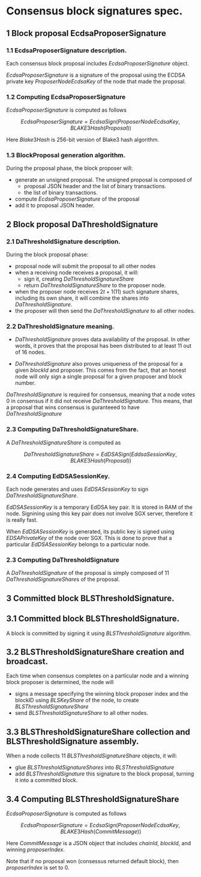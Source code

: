 
# Consensus block signatures spec.

## 1 Block proposal EcdsaProposerSignature

### 1.1 EcdsaProposerSignature description.

Each consensus block proposal includes $EcdsaProposerSignature$ object.

$EcdsaProposerSignature$ is a signature of the proposal using the ECDSA private key $ProposerNodeEcdsaKey$ of the node that made the proposal.

### 1.2 Computing  EcdsaProposerSignature

$EcdsaProposerSignature$ is computed as follows

$$ EcdsaProposerSignature = EcdsaSign(ProposerNodeEcdsaKey, BLAKE3Hash(Proposal)) $$

Here $Blake3Hash$ is 256-bit version of Blake3 hash algorithm.

### 1.3 BlockProposal generation algorithm.

During the proposal phase, the block proposer will:

* generate an unsigned proposal. The unsigned proposal is composed of 
  * proposal JSON header and the list of binary transactions.
  * the list of binary transactions.
* compute $EcdsaProposerSignature$ of the proposal 
* add it to proposal JSON header.


## 2 Block proposal DaThresholdSignature

### 2.1 DaThresholdSignature description.

During the block proposal phase:

* proposal node will submit the proposal to all other nodes
* when a receiving node receives a proposal, it will:
  * sign it, creating $DaThresholdSignatureShare$
  * return $DaThresholdSignatureShare$ to the proposer node.
* when the proposer node receives $2t+1$(11) such signature shares, including its own share, it will combine the  shares into $DaThresholdSignature$.
* the proposer will then send the $DaThresholdSignature$ to all other nodes.

### 2.2 DaThresholdSignature meaning.

* $DaThresholdSignature$ proves data availability of the proposal. In other words, it proves that the proposal has been distributed to at least 11 out of 16 nodes.

* $DaThresholdSignature$ also proves uniqueness of the proposal for a given $blockId$ and proposer. This comes from the fact, that an honest node will only sign a single proposal for a given proposer and block number.

$DaThresholdSignature$ is required for consensus, meaning that a node votes $0$ in consensus if it did not receive $DaThresholdSignature$. This means, that a proposal that wins consensus is guranteeed to have $DaThresholdSignature$

### 2.3 Computing DaThresholdSignatureShare.

A $DaThresholdSignatureShare$ is computed as

$$ DaThresholdSignatureShare = EdDSASign(EddsaSessionKey, BLAKE3Hash(Proposal))$$


### 2.4 Computing EdDSASessionKey.


Each node generates and uses $EdDSASessionKey$ to sign $DaThresholdSignatureShare$.

$EdDSASessionKey$ is a temporary EdDSA key pair. It is stored in RAM of the node. Signining using this key pair
does not involve SGX server, therefore it is really fast.

When $EdDSASessionKey$ is generated, its public key is signed using $EDSAPrivateKey$ of the node over SGX.
This is done to prove that a particular $EdDSASessionKey$ belongs to a particular node.


### 2.3 Computing DaThresholdSignature

A $DaThresholdSignature$ of the proposal is simply composed of 11 $DaThresholdSignatureShare$s of the proposal.


## 3 Committed block BLSThresholdSignature.

## 3.1 Committed block BLSThresholdSignature.

A block is committed by signing it using $BLSThresholdSignature$ algorithm.

## 3.2 BLSThresholdSignatureShare creation and broadcast.

Each time when consensus completes on a particular node and a winning block proposer is determined, the node will
* signs a message specifying the winning block proposer index and the blockID using $BLSKeyShare$ of the node, to create
$BLSThresholdSignatureShare$
* send $BLSThresholdSignatureShare$ to all other nodes.

## 3.3 BLSThresholdSignatureShare collection and BLSThresholdSignature assembly.

When a node collects 11 $BLSThresholdSignatureShare$ objects, it will:
* glue $BLSThresholdSignatureShares$ into $BLSThresholdSignature$ 
* add $BLSThresholdSignature$ this signature to the block proposal, turning it into a committed block.



## 3.4 Computing BLSThresholdSignatureShare


$EcdsaProposerSignature$ is computed as follows

$$ EcdsaProposerSignature = EcdsaSign(ProposerNodeEcdsaKey, BLAKE3Hash(CommitMessage)) $$

Here $CommitMessage$ is a JSON object that includes $chainId$, $blockId$, and winning $proposerIndex$. 

Note that if no proposal won (consessus returned default block), then $proposerIndex$ is set to $0$.

